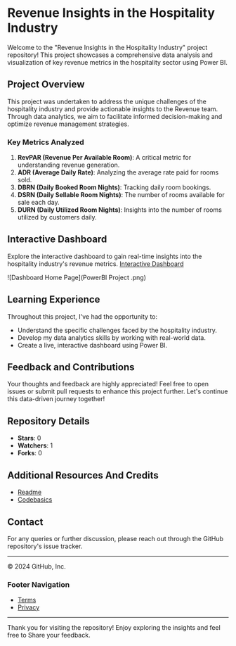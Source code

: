 # Revenue Insights in the Hospitality Industry

Welcome to the "Revenue Insights in the Hospitality Industry" project repository! This project showcases a comprehensive data analysis and visualization of key revenue metrics in the hospitality sector using Power BI.

## Project Overview

This project was undertaken to address the unique challenges of the hospitality industry and provide actionable insights to the Revenue team. Through data analytics, we aim to facilitate informed decision-making and optimize revenue management strategies.

### Key Metrics Analyzed

1. **RevPAR (Revenue Per Available Room)**: A critical metric for understanding revenue generation.
2. **ADR (Average Daily Rate)**: Analyzing the average rate paid for rooms sold.
3. **DBRN (Daily Booked Room Nights)**: Tracking daily room bookings.
4. **DSRN (Daily Sellable Room Nights)**: The number of rooms available for sale each day.
5. **DURN (Daily Utilized Room Nights)**: Insights into the number of rooms utilized by customers daily.

## Interactive Dashboard

Explore the interactive dashboard to gain real-time insights into the hospitality industry's revenue metrics. [Interactive Dashboard](https://your-dashboard-link-here)

![Dashboard Home Page](PowerBI Project .png)

## Learning Experience

Throughout this project, I've had the opportunity to:

- Understand the specific challenges faced by the hospitality industry.
- Develop my data analytics skills by working with real-world data.
- Create a live, interactive dashboard using Power BI.

## Feedback and Contributions

Your thoughts and feedback are highly appreciated! Feel free to open issues or submit pull requests to enhance this project further. Let's continue this data-driven journey together!

## Repository Details

- **Stars**: 0
- **Watchers**: 1
- **Forks**: 0

## Additional Resources And Credits 

- [Readme](README.md)
- [Codebasics](https://codebasics.io/challenge/codebasics-resume-project-challenge/4)

## Contact

For any queries or further discussion, please reach out through the GitHub repository's issue tracker.

---

© 2024 GitHub, Inc.

### Footer Navigation

- [Terms](https://github.com/site/terms)
- [Privacy](https://github.com/site/privacy)

---

Thank you for visiting the repository! Enjoy exploring the insights and feel free to Share your feedback.

